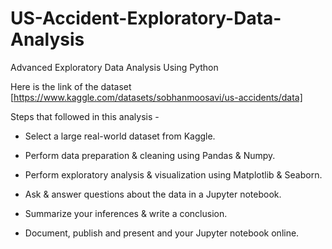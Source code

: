 # US-Accident-Exploratory-Data-Analysis
Advanced Exploratory Data Analysis Using Python  

Here is the link of the dataset
[https://www.kaggle.com/datasets/sobhanmoosavi/us-accidents/data]

Steps that followed in this analysis - 

  - Select a large real-world dataset from Kaggle.

  - Perform data preparation & cleaning using Pandas & Numpy.

  - Perform exploratory analysis & visualization using Matplotlib & Seaborn.

  - Ask & answer questions about the data in a Jupyter notebook.

  - Summarize your inferences & write a conclusion.

  - Document, publish and present and your Jupyter notebook online.

